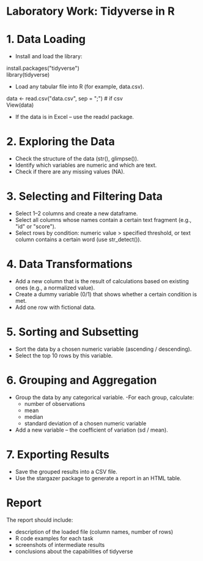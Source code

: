 # Laboratory Work: Tidyverse in R

# 1. Data Loading

- Install and load the library:

install.packages("tidyverse")  
library(tidyverse)

- Load any tabular file into R (for example, data.csv).

data <- read.csv("data.csv", sep = ";") # if csv  
View(data)

- If the data is in Excel – use the readxl package.

# 2. Exploring the Data

- Check the structure of the data (str(), glimpse()).
- Identify which variables are numeric and which are text.
- Check if there are any missing values (NA).

# 3. Selecting and Filtering Data

- Select 1–2 columns and create a new dataframe.
- Select all columns whose names contain a certain text fragment (e.g., "id" or "score").
- Select rows by condition: numeric value > specified threshold, or text column contains a certain word (use str_detect()).

# 4. Data Transformations

- Add a new column that is the result of calculations based on existing ones (e.g., a normalized value).
- Create a dummy variable (0/1) that shows whether a certain condition is met.
- Add one row with fictional data.

# 5. Sorting and Subsetting

- Sort the data by a chosen numeric variable (ascending / descending).
- Select the top 10 rows by this variable.

# 6. Grouping and Aggregation

- Group the data by any categorical variable.
-For each group, calculate:
  - number of observations
  - mean
  - median
  - standard deviation of a chosen numeric variable
- Add a new variable – the coefficient of variation (sd / mean).

# 7. Exporting Results

- Save the grouped results into a CSV file.
- Use the stargazer package to generate a report in an HTML table.

# Report

The report should include:
- description of the loaded file (column names, number of rows)
- R code examples for each task
- screenshots of intermediate results
- conclusions about the capabilities of tidyverse
